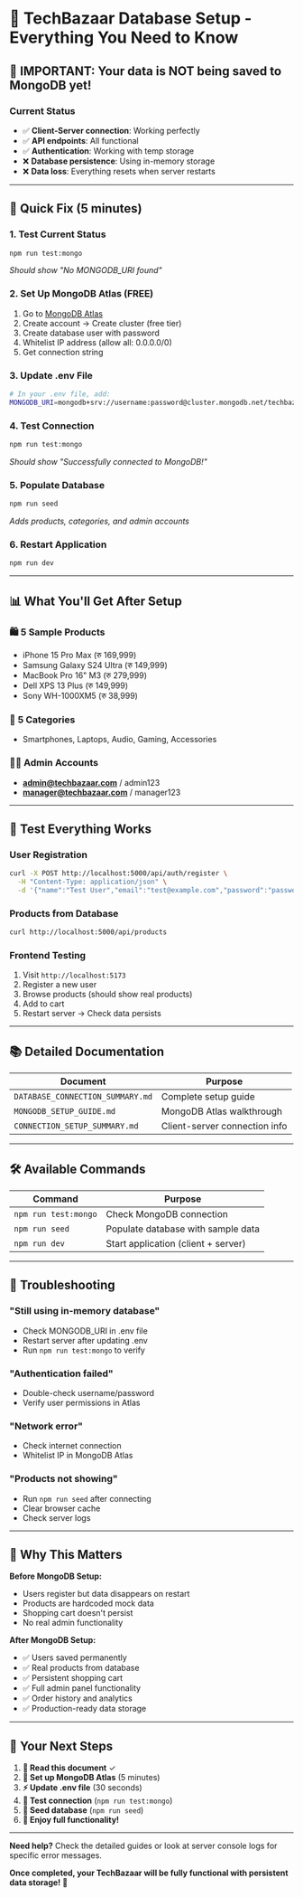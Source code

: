 # 🎯 TechBazaar Database Setup - Everything You Need to Know

## 🚨 **IMPORTANT: Your data is NOT being saved to MongoDB yet!**

### Current Status
- ✅ **Client-Server connection**: Working perfectly
- ✅ **API endpoints**: All functional 
- ✅ **Authentication**: Working with temp storage
- ❌ **Database persistence**: Using in-memory storage
- ❌ **Data loss**: Everything resets when server restarts

---

## 🔧 **Quick Fix (5 minutes)**

### 1. Test Current Status
```bash
npm run test:mongo
```
*Should show "No MONGODB_URI found"*

### 2. Set Up MongoDB Atlas (FREE)
1. Go to [MongoDB Atlas](https://www.mongodb.com/atlas)
2. Create account → Create cluster (free tier)
3. Create database user with password
4. Whitelist IP address (allow all: 0.0.0.0/0)
5. Get connection string

### 3. Update .env File
```bash
# In your .env file, add:
MONGODB_URI=mongodb+srv://username:password@cluster.mongodb.net/techbazaar
```

### 4. Test Connection
```bash
npm run test:mongo
```
*Should show "Successfully connected to MongoDB!"*

### 5. Populate Database
```bash
npm run seed
```
*Adds products, categories, and admin accounts*

### 6. Restart Application
```bash
npm run dev
```

---

## 📊 **What You'll Get After Setup**

### 🛍️ **5 Sample Products**
- iPhone 15 Pro Max (रु 169,999)
- Samsung Galaxy S24 Ultra (रु 149,999)
- MacBook Pro 16" M3 (रु 279,999)
- Dell XPS 13 Plus (रु 149,999)
- Sony WH-1000XM5 (रु 38,999)

### 📂 **5 Categories**
- Smartphones, Laptops, Audio, Gaming, Accessories

### 👨‍💼 **Admin Accounts**
- **admin@techbazaar.com** / admin123
- **manager@techbazaar.com** / manager123

---

## 🧪 **Test Everything Works**

### User Registration
```bash
curl -X POST http://localhost:5000/api/auth/register \
  -H "Content-Type: application/json" \
  -d '{"name":"Test User","email":"test@example.com","password":"password123"}'
```

### Products from Database
```bash
curl http://localhost:5000/api/products
```

### Frontend Testing
1. Visit `http://localhost:5173`
2. Register a new user
3. Browse products (should show real products)
4. Add to cart
5. Restart server → Check data persists

---

## 📚 **Detailed Documentation**

| Document | Purpose |
|----------|---------|
| `DATABASE_CONNECTION_SUMMARY.md` | Complete setup guide |
| `MONGODB_SETUP_GUIDE.md` | MongoDB Atlas walkthrough |
| `CONNECTION_SETUP_SUMMARY.md` | Client-server connection info |

---

## 🛠️ **Available Commands**

| Command | Purpose |
|---------|---------|
| `npm run test:mongo` | Check MongoDB connection |
| `npm run seed` | Populate database with sample data |
| `npm run dev` | Start application (client + server) |

---

## 🐛 **Troubleshooting**

### "Still using in-memory database"
- Check MONGODB_URI in .env file
- Restart server after updating .env
- Run `npm run test:mongo` to verify

### "Authentication failed"
- Double-check username/password
- Verify user permissions in Atlas

### "Network error"
- Check internet connection
- Whitelist IP in MongoDB Atlas

### "Products not showing"
- Run `npm run seed` after connecting
- Clear browser cache
- Check server logs

---

## 🎯 **Why This Matters**

**Before MongoDB Setup:**
- Users register but data disappears on restart
- Products are hardcoded mock data
- Shopping cart doesn't persist
- No real admin functionality

**After MongoDB Setup:**
- ✅ Users saved permanently
- ✅ Real products from database
- ✅ Persistent shopping cart
- ✅ Full admin panel functionality
- ✅ Order history and analytics
- ✅ Production-ready data storage

---

## 🚀 **Your Next Steps**

1. **📖 Read this document** ✓
2. **🔧 Set up MongoDB Atlas** (5 minutes)
3. **⚡ Update .env file** (30 seconds)
4. **🧪 Test connection** (`npm run test:mongo`)
5. **🌱 Seed database** (`npm run seed`)
6. **🎉 Enjoy full functionality!**

---

**Need help?** Check the detailed guides or look at server console logs for specific error messages.

**Once completed, your TechBazaar will be fully functional with persistent data storage! 🚀**